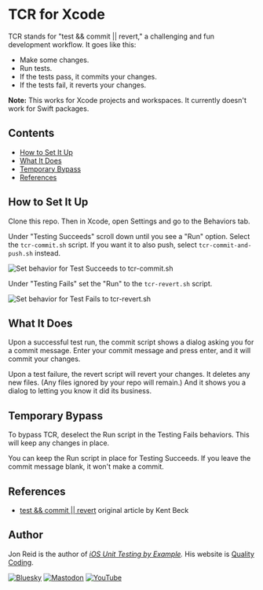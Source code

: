 # TCR for Xcode

TCR stands for "test && commit || revert," a challenging and fun development workflow. It goes like this:
- Make some changes.
- Run tests.
- If the tests pass, it commits your changes.
- If the tests fail, it reverts your changes.

**Note:** This works for Xcode projects and workspaces. It currently doesn't work for Swift packages.

## Contents

- [How to Set It Up](#how-to-set-it-up)
- [What It Does](#what-it-does)
- [Temporary Bypass](#temporary-bypass)
- [References](#references)

## How to Set It Up

Clone this repo. Then in Xcode, open Settings and go to the Behaviors tab.

Under "Testing Succeeds" scroll down until you see a "Run" option. Select the `tcr-commit.sh` script.
If you want it to also push, select `tcr-commit-and-push.sh` instead.

![Set behavior for Test Succeeds to tcr-commit.sh](images/succeeds.png)

Under "Testing Fails" set the "Run" to the `tcr-revert.sh` script.

![Set behavior for Test Fails to tcr-revert.sh](images/fails.png)

## What It Does

Upon a successful test run, the commit script shows a dialog asking you for a commit message. Enter your commit message and press enter, and it will commit your changes.

Upon a test failure, the revert script will revert your changes. It deletes any new files. (Any files ignored by your repo will remain.) And it shows you a dialog to letting you know it did its business.

## Temporary Bypass

To bypass TCR, deselect the Run script in the Testing Fails behaviors. This will keep any changes in place.

You can keep the Run script in place for Testing Succeeds. If you leave the commit message blank, it won't make a commit.

## References

- [test && commit || revert](https://medium.com/@kentbeck_7670/test-commit-revert-870bbd756864) original article by Kent Beck

## Author

Jon Reid is the author of _[iOS Unit Testing by Example](https://iosunittestingbyexample.com)._ His website is [Quality Coding](https://qualitycoding.org).

[![Bluesky](https://img.shields.io/badge/Bluesky-0285FF?logo=bluesky&logoColor=fff)](https://bsky.app/profile/qualitycoding.org)
[![Mastodon](https://img.shields.io/mastodon/follow/109765011064804734?domain=https%3A%2F%2Fiosdev.space
)](https://iosdev.space/@qcoding)
[![YouTube](https://img.shields.io/youtube/channel/subscribers/UC69XtVGLRydpG7o1nkdQs8Q)](https://www.youtube.com/@QualityCoding)
